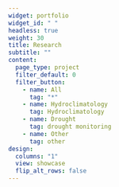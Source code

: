 ```yaml
---
widget: portfolio
widget_id: " "
headless: true
weight: 30
title: Research
subtitle: ""
content:
  page_type: project
  filter_default: 0
  filter_button:
    - name: All
      tag: "*"
    - name: Hydroclimatology
      tag: Hydroclimatology
    - name: Drought
      tag: drought monitoring
    - name: Other
      tag: other
design:
  columns: "1"
  view: showcase
  flip_alt_rows: false
---
```

